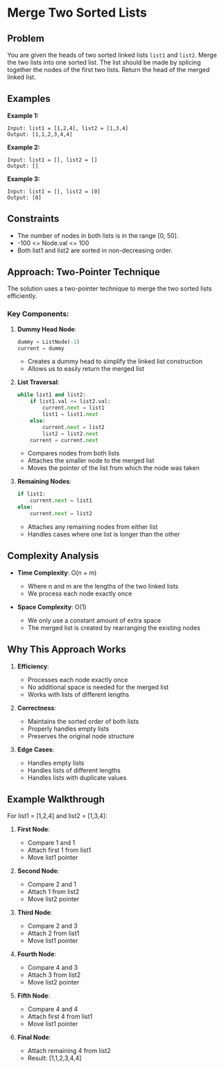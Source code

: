 # Merge Two Sorted Lists

## Problem

You are given the heads of two sorted linked lists `list1` and `list2`. Merge the two lists into one sorted list. The list should be made by splicing together the nodes of the first two lists. Return the head of the merged linked list.

## Examples

**Example 1:**
```
Input: list1 = [1,2,4], list2 = [1,3,4]
Output: [1,1,2,3,4,4]
```

**Example 2:**
```
Input: list1 = [], list2 = []
Output: []
```

**Example 3:**
```
Input: list1 = [], list2 = [0]
Output: [0]
```

## Constraints

- The number of nodes in both lists is in the range [0, 50].
- -100 <= Node.val <= 100
- Both list1 and list2 are sorted in non-decreasing order.

## Approach: Two-Pointer Technique

The solution uses a two-pointer technique to merge the two sorted lists efficiently.

### Key Components:

1. **Dummy Head Node**:
   ```python
   dummy = ListNode(-1)
   current = dummy
   ```
   - Creates a dummy head to simplify the linked list construction
   - Allows us to easily return the merged list

2. **List Traversal**:
   ```python
   while list1 and list2:
       if list1.val <= list2.val:
           current.next = list1
           list1 = list1.next
       else:
           current.next = list2
           list2 = list2.next
       current = current.next
   ```
   - Compares nodes from both lists
   - Attaches the smaller node to the merged list
   - Moves the pointer of the list from which the node was taken

3. **Remaining Nodes**:
   ```python
   if list1:
       current.next = list1
   else:
       current.next = list2
   ```
   - Attaches any remaining nodes from either list
   - Handles cases where one list is longer than the other

## Complexity Analysis

- **Time Complexity**: O(n + m)
  - Where n and m are the lengths of the two linked lists
  - We process each node exactly once

- **Space Complexity**: O(1)
  - We only use a constant amount of extra space
  - The merged list is created by rearranging the existing nodes

## Why This Approach Works

1. **Efficiency**:
   - Processes each node exactly once
   - No additional space is needed for the merged list
   - Works with lists of different lengths

2. **Correctness**:
   - Maintains the sorted order of both lists
   - Properly handles empty lists
   - Preserves the original node structure

3. **Edge Cases**:
   - Handles empty lists
   - Handles lists of different lengths
   - Handles lists with duplicate values

## Example Walkthrough

For list1 = [1,2,4] and list2 = [1,3,4]:

1. **First Node**:
   - Compare 1 and 1
   - Attach first 1 from list1
   - Move list1 pointer

2. **Second Node**:
   - Compare 2 and 1
   - Attach 1 from list2
   - Move list2 pointer

3. **Third Node**:
   - Compare 2 and 3
   - Attach 2 from list1
   - Move list1 pointer

4. **Fourth Node**:
   - Compare 4 and 3
   - Attach 3 from list2
   - Move list2 pointer

5. **Fifth Node**:
   - Compare 4 and 4
   - Attach first 4 from list1
   - Move list1 pointer

6. **Final Node**:
   - Attach remaining 4 from list2
   - Result: [1,1,2,3,4,4] 